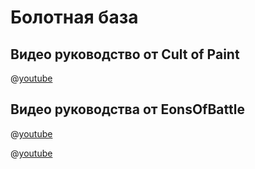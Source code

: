 # Болотная база

## Видео руководство от Cult of Paint

@[youtube](https://youtu.be/NHAJ8qsEW_M?si=Z0U35YfUanTagj5_)

## Видео руководства от EonsOfBattle

@[youtube](https://youtu.be/U2o4DR5e6Zg?si=V5QmUlYE0Wmvb97v)

@[youtube](https://youtu.be/rNtbj07jR8Y?si=tXIvHLPVTY5AJ_RC)
